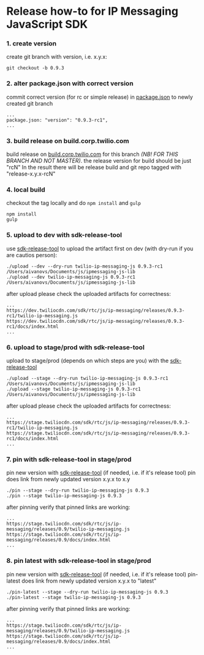 # Release how-to for IP Messaging JavaScript SDK 

### 1. create version
create git branch with version, i.e. x.y.x:

```
git checkout -b 0.9.3
```

### 2. alter package.json with correct version

commit correct version (for rc or simple release) in [package.json](https://code.hq.twilio.com/rtd/ipmessaging-js-lib/blob/master/package.json) to newly created git branch

```
...
package.json: "version": "0.9.3-rc1",
...
```

### 3. build release on build.corp.twilio.com
build release on [build.corp.twilio.com](https://build.corp.twilio.com/) for this branch *(NB! FOR THIS BRANCH AND NOT MASTER)*.
the release version for build should be just "rcN"
In the result there will be release build and git repo tagged with "release-x.y.x-rcN"

### 4. local build 
checkout the tag locally and do `npm install` and `gulp`

```
npm install
gulp
```

### 5. upload to dev with sdk-release-tool
use [sdk-release-tool](https://code.hq.twilio.com/client/sdk-release-tool/) to upload the artifact first on dev (with dry-run if you are cautios person):

```
./upload --dev --dry-run twilio-ip-messaging-js 0.9.3-rc1 /Users/aivanovs/Documents/js/ipmessaging-js-lib
./upload --dev twilio-ip-messaging-js 0.9.3-rc1 /Users/aivanovs/Documents/js/ipmessaging-js-lib
```

after upload please check the uploaded artifacts for correctness:

```
...
https://dev.twiliocdn.com/sdk/rtc/js/ip-messaging/releases/0.9.3-rc1/twilio-ip-messaging.js
https://dev.twiliocdn.com/sdk/rtc/js/ip-messaging/releases/0.9.3-rc1/docs/index.html
...
```

### 6. upload to stage/prod with sdk-release-tool
upload to stage/prod (depends on which steps are you) with the [sdk-release-tool](https://code.hq.twilio.com/client/sdk-release-tool/)

```
./upload --stage --dry-run twilio-ip-messaging-js 0.9.3-rc1 /Users/aivanovs/Documents/js/ipmessaging-js-lib
./upload --stage twilio-ip-messaging-js 0.9.3-rc1 /Users/aivanovs/Documents/js/ipmessaging-js-lib
```

after upload please check the uploaded artifacts for correctness:

```
...
https://stage.twiliocdn.com/sdk/rtc/js/ip-messaging/releases/0.9.3-rc1/twilio-ip-messaging.js
https://stage.twiliocdn.com/sdk/rtc/js/ip-messaging/releases/0.9.3-rc1/docs/index.html
...
```

### 7. pin with sdk-release-tool in stage/prod
pin new version with [sdk-release-tool](https://code.hq.twilio.com/client/sdk-release-tool/) (if needed, i.e. if it's release tool)
pin does link from newly updated version x.y.x to x.y

```
./pin --stage --dry-run twilio-ip-messaging-js 0.9.3
./pin --stage twilio-ip-messaging-js 0.9.3
```

after pinning verify that pinned links are working:

```
...
https://stage.twiliocdn.com/sdk/rtc/js/ip-messaging/releases/0.9/twilio-ip-messaging.js
https://stage.twiliocdn.com/sdk/rtc/js/ip-messaging/releases/0.9/docs/index.html
...
```

### 8. pin latest with sdk-release-tool in stage/prod
pin new version with [sdk-release-tool](https://code.hq.twilio.com/client/sdk-release-tool/) (if needed, i.e. if it's release tool)
pin-latest does link from newly updated version x.y.x to "latest"

```
./pin-latest --stage --dry-run twilio-ip-messaging-js 0.9.3
./pin-latest --stage twilio-ip-messaging-js 0.9.3
```

after pinning verify that pinned links are working:

```
...
https://stage.twiliocdn.com/sdk/rtc/js/ip-messaging/releases/0.9/twilio-ip-messaging.js
https://stage.twiliocdn.com/sdk/rtc/js/ip-messaging/releases/0.9/docs/index.html
...
```
